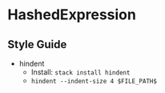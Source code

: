 # HashedExpression

## Style Guide
- hindent
    - Install: `stack install hindent`
    - `hindent --indent-size 4 $FILE_PATH$`    
